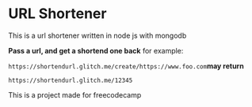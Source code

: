 URL Shortener
==========================

This is a url shortener written in node js with mongodb

**Pass a url, and get a shortend one back** for example:

`https://shortendurl.glitch.me/create/https://www.foo.com`**may return**

`https://shortendurl.glitch.me/12345`

This is a project made for freecodecamp
